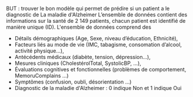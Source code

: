 BUT : trouver le bon modèle qui permet de prédire si un patient a le diagnostic de La maladie d'Alzheimer 
L’ensemble de données contient des informations sur la santé de 2 149 patients, chacun patient est identifié de manière unique (ID). 
L'ensemble de données comprend des 
-	Détails démographiques (Age, Sexe, niveau d’éducation, Ethnicité), 
-	Facteurs liés au mode de vie (IMC, tabagisme, consomation d’alcool, activité physique…), 
-	Antécédents médicaux (diabète, tension, dépression…), 
-	Mesures cliniques (CholestérolTotal, SystolicBP, …),
-	Évaluations cognitives et fonctionnelles (problèmes de comportement, MemoruComplains …)
-	Symptômes (confusion, oubli, désorientation …)
-	Diagnostic de la maladie d'Alzheimer : 0 indique Non et 1 indique Oui
